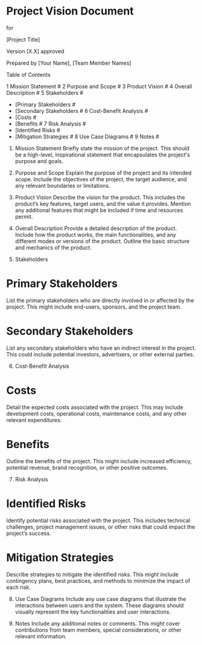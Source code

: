 
# Project Vision Document
 
for 
 
[Project Title]

Version [X.X] approved 

Prepared by [Your Name], [Team Member Names]


Table of Contents

1 Mission Statement #
2 Purpose and Scope #
3 Product Vision #
4 Overall Description #
5 Stakeholders #
   - [Primary Stakeholders #
   - [Secondary Stakeholders #
6 Cost-Benefit Analysis #
   - [Costs #
   - [Benefits #
7 Risk Analysis #
   - [Identified Risks #
   - [Mitigation Strategies #
8 Use Case Diagrams #
9 Notes #











1. Mission Statement
Briefly state the mission of the project. This should be a high-level, inspirational statement that encapsulates the project's purpose and goals.


2. Purpose and Scope
Explain the purpose of the project and its intended scope. Include the objectives of the project, the target audience, and any relevant boundaries or limitations.


3. Product Vision
Describe the vision for the product. This includes the product’s key features, target users, and the value it provides. Mention any additional features that might be included if time and resources permit.


4. Overall Description
Provide a detailed description of the product. Include how the product works, the main functionalities, and any different modes or versions of the product. Outline the basic structure and mechanics of the product.


5. Stakeholders
# Primary Stakeholders
List the primary stakeholders who are directly involved in or affected by the project. This might include end-users, sponsors, and the project team.

# Secondary Stakeholders
List any secondary stakeholders who have an indirect interest in the project. This could include potential investors, advertisers, or other external parties.


6. Cost-Benefit Analysis
# Costs
Detail the expected costs associated with the project. This may include development costs, operational costs, maintenance costs, and any other relevant expenditures.

# Benefits
Outline the benefits of the project. This might include increased efficiency, potential revenue, brand recognition, or other positive outcomes.


7. Risk Analysis
# Identified Risks
Identify potential risks associated with the project. This includes technical challenges, project management issues, or other risks that could impact the project’s success.

# Mitigation Strategies
Describe strategies to mitigate the identified risks. This might include contingency plans, best practices, and methods to minimize the impact of each risk.


8. Use Case Diagrams
Include any use case diagrams that illustrate the interactions between users and the system. These diagrams should visually represent the key functionalities and user interactions.

9. Notes
Include any additional notes or comments. This might cover contributions from team members, special considerations, or other relevant information.

